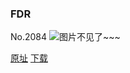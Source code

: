 ### FDR
No.2084
![图片不见了~~~](https://imgs.xkcd.com/comics/fdr.png)

[原址](https://xkcd.com//2084) [下载](https://imgs.xkcd.com/comics/fdr.png)

